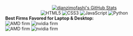 
<div align="center">
  <a href="https://github.com/dianzimofashi">
    <img src="https://github-readme-stats.zohan.tech/api?username=dianzimofashi&show_icons=true&hide=contribs,prs&include_all_commits=true&bg_color=30,fcb590,e46454&title_color=fff&text_color=fff&icon_color=fff" alt="dianzimofashi's GitHub Stats" />
  </a>
</div>
<div align="center">
  <img src="https://img.shields.io/badge/HTML5-E34F26.svg?logo=html5&logoColor=white" alt="HTML5">
  <img src="https://img.shields.io/badge/CSS3-1572B6.svg?logo=css3&logoColor=white" alt="CSS3">
  <img src="https://img.shields.io/badge/JavaScript-323330.svg?logo=javascript&logoColor=F7DF1E" alt="JavaScript">
  <img src="https://img.shields.io/badge/Python-14354C.svg?logo=python&logoColor=blue" alt="Python">
</div>
<div>
	<div>
		<b>Best Firms Favored for Laptop & Desktop:</b>
	</div>
	<img src="https://img.shields.io/badge/AMD-Ryzen7 5800H-ED1C24.svg?logo=amd&logoColor=red" alt="AMD firm">
	<img src="https://img.shields.io/badge/NVIDIA-RTX3050Laptop-76B900.svg?logo=nvidia&logoColor=green" alt="nvidia firm">
</div>
<div>
	<img src="https://img.shields.io/badge/AMD-Ryzen7 9700X-ED1C24.svg?logo=amd&logoColor=red" alt="AMD firm">
 	<img src="https://img.shields.io/badge/NVIDIA-TITAN V-76B900.svg?logo=nvidia&logoColor=green" alt="nvidia firm">	
</div>
